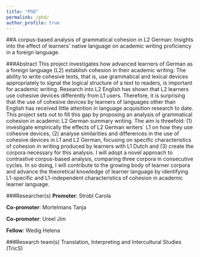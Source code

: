 ```yaml
---
title: "PhD"
permalink: /phd/
author_profile: true
---
```



##A corpus-based analysis of grammatical cohesion in L2 German: Insights into the effect of learners' native language on academic writing proficiency in a foreign language.


###Abstract
This project investigates how advanced learners of German as a foreign language (L2) establish cohesion in their academic writing. The ability to write cohesive texts, that is, use grammatical and lexical devices appropriately to signal the logical structure of a text to readers, is important for academic writing. Research into L2 English has shown that L2 learners use cohesive devices differently from L1 users. Therefore, it is surprising that the use of cohesive devices by learners of languages other than English has received little attention in language acquisition research to date. This project sets out to fill this gap by proposing an analysis of grammatical cohesion in academic L2 German summary writing. The aim is threefold: (1) investigate empirically the effects of L2 German writers´ L1 on how they use cohesive devices, (2) analyse similarities and differences in the use of cohesive devices in L1 and L2 German, focusing on specific characteristics of cohesion in writing produced by learners with L1 Dutch and (3) create the corpora necessary for this analysis. I will adopt a novel approach to contrastive corpus-based analysis, comparing three corpora in consecutive cycles. In so doing, I will contribute to the growing body of learner corpora and advance the theoretical knowledge of learner language by identifying L1-specific and L1-independent characteristics of cohesion in academic learner language.

###Researcher(s)
**Promoter**: Strobl Carola 
  
**Co-promoter**: Mortelmans Tanja

**Co-promoter**: Ureel Jim

**Fellow**: Wedig Helena

###Research team(s)
Translation, Interpreting and Intercultural Studies (TricS)